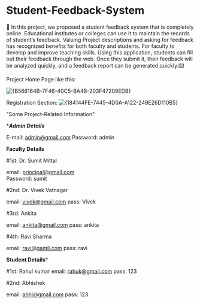 # Student-Feedback-System

 🚀 In this project, we proposed a student feedback system that is completely online. Educational institutes or colleges can use it to maintain the records of student’s feedback. Valuing Project descriptions and asking for 
feedback has recognized benefits for both faculty and students. For faculty to develop and improve teaching skills. 
Using this application, students can fill out their feedback through the web. Once they submit it, their feedback will be 
analyzed quickly, and a feedback report can be generated quickly.⌨️

Project Home Page like this:

![{B566164B-7F46-40C5-BA4B-203F47209EDB}](https://github.com/user-attachments/assets/a32ed424-fb5f-423c-a40b-ff216ccbb1bf)

Registration Section:
![{184144FE-7445-4D0A-A122-249E26D110B5}](https://github.com/user-attachments/assets/2d1a1716-f30c-41ca-94b3-fb177c440cef)


"Some Project-Related Information"

**********Admin Details*********
 
E-mail: admin@gmail.com
Password: admin



********Faculty Details********

#1st: Dr. Sumit Mittal

email:    principal@gmail.com		
Password:  sumit

#2nd: Dr. Vivek Vatnagar

email: vivek@gmail.com
pass:  Vivek

#3rd: Ankita

email: ankita@gmail.com
pass:  ankita

#4th: Ravi Sharma

email: ravi@gamil.com
pass:  ravi

**********Student Details***********

#1st: Rahul kumar
email: rahuk@gmail.com
pass: 123

#2nd: Abhishek

email: abhi@gmail.com
pass: 123

